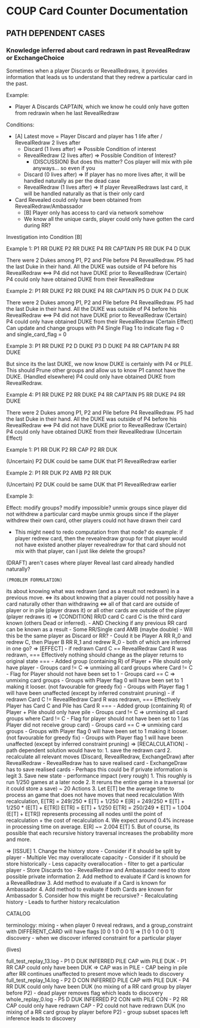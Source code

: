 # COUP Card Counter Documentation

## PATH DEPENDENT CASES 

### Knowledge inferred about card redrawn in past RevealRedraw or ExchangeChoice
Sometimes when a player Discards or RevealRedraws, it provides information that leads us to understand that they redrew a particular card in the past.

Example:
- Player A Discards CAPTAIN, which we know he could only have gotten from redrawin when he last RevealRedraw

Conditions:
- [A] Latest move = Player Discard and player has 1 life after / RevealRedraw 2 lives after
    - Discard (1 lives after) => Possible Condition of interest
    - RevealRedraw (2 lives after) => Possible Condition of Interest?
        - (DISCUSSION) But does this matter? Cos player will mix with pile anyways... so even if you
    - Discard (0 lives after) => If player has no more lives after, it will be handled naturally as per the dead case
    - RevealRedraw (1 lives after) => If player RevealRedraws last card, it will be handled naturally as that is their only card
- Card Revealed could only have been obtained from RevealRedraw/Ambassador
    - [B] Player only has access to card via network somehow
    - We know all the unique cards, player could only have gotten the card during RR?

Investigation into Condition [B]

Example 1:
P1 RR DUKE
P2 RR DUKE
P4 RR CAPTAIN
P5 RR DUK
P4 D DUK

There were 2 Dukes among P1, P2 and Pile before P4 RevealRedraw.
P5 had the last Duke in their hand.
All the DUKE was outside of P4 before his RevealRedraw <==> P4 did not have DUKE prior to RevealRedraw 
(Certain) P4 could only have obtained DUKE from their RevealRedraw

Example 2:
P1 RR DUKE
P2 RR DUKE
P4 RR CAPTAIN
P5 D DUK
P4 D DUK

There were 2 Dukes among P1, P2 and Pile before P4 RevealRedraw.
P5 had the last Duke in their hand.
All the DUKE was outside of P4 before his RevealRedraw <==> P4 did not have DUKE prior to RevealRedraw 
(Certain) P4 could only have obtained DUKE from their RevealRedraw
(Certain Effect) Can update and change groups with P4 Single Flag 1 to indicate flag = 0 and single_card_flag = 0

Example 3:
P1 RR DUKE
P2 D DUKE
P3 D DUKE
P4 RR CAPTAIN
P4 RR DUKE

But since its the last DUKE, we now know DUKE is certainly with P4 or PILE.
This should Prune other groups and allow us to know P1 cannot have the DUKE.
(Handled elsewhere) P4 could only have obtained DUKE from RevealRedraw.

Example 4:
P1 RR DUKE
P2 RR DUKE
P4 RR CAPTAIN
P5 RR DUKE
P4 RR DUKE

There were 2 Dukes among P1, P2 and Pile before P4 RevealRedraw.
P5 had the last Duke in their hand.
All the DUKE was outside of P4 before his RevealRedraw <==> P4 did not have DUKE prior to RevealRedraw 
(Certain) P4 could only have obtained DUKE from their RevealRedraw
(Uncertain Effect) 


Example 1:
P1 RR DUK
P2 RR CAP
P2 RR DUK

(Uncertain) P2 DUK could be same DUK that P1 RevealRedraw earlier

Example 2:
P1 RR DUK
P2 AMB
P2 RR DUK

(Uncertain) P2 DUK could be same DUK that P1 RevealRedraw earlier

Example 3:

Effect:
modify groups?
modify impossible?
unmix groups since player did not withdrew a particular card
maybe unmix groups since if the player withdrew their own card, other players could not have drawn their card
- This might need to redo computation from that node?
do example:
if player redrew card, then the revealredraw group for that player would not have existed
another player revealredraw for that card should not mix with that player, can I just like delete the groups?

(DRAFT)
aren't cases where player Reveal last card already handled naturally?

    (PROBLEM FORMULATION)
its about knowing what was redrawn (and as a result not redrawn) in a previous move.
<=> its about knowing that a player could not possibly have a card naturally other than withdrawing
<=> all of that card are outside of player or in pile (player draws it) or all other cards are outside of the player (player redraws it)
=> [CONDITION] RR/D card C card C is the third card known (others Dead or inferred).
    - AND Checking if any previous RR card can be known as a result
        - Some RR/Single card AMB (maybe double)
        - Will this be the same player as Discard or RR?
            - Could it be Player A RR R_0 and redrew C, then Player B RR R_1 and redrew R_0
                - both of which are inferred in one go?
=> [EFFECT] 
    - if redrawn Card C == RevealRedraw Card R was redrawn, 
        === Effectively nothing should change as the player returns to original state ===
        - Added group (containing R) of Player + Pile should only have player
        - Groups card != C => unmixing all card groups where Card != C
            - Flag for Player should not have been set to 1
        - Groups card == C => unmixing card groups 
            - Groups with Player flag 0 will have been set to 1 making it looser. (not favourable for greedy fix)
            - Groups with Player flag 1 will have been unaffected (except by inferred constraint pruning)
    - if redrawn Card C != RevealRedraw Card R was redrawn,
        === Effectively Player has Card C and Pile has Card R ===
        - Added group (containing R) of Player + Pile should only have pile
        - Groups card != C => unmixing all card groups where Card != C
            - Flag for player should not have been set to 1 (as Player did not receive group card)
        - Groups card == C => unmixing card groups 
            - Groups with Player flag 0 will have been set to 1 making it looser. (not favourable for greedy fix)
            - Groups with Player flag 1 will have been unaffected (except by inferred constraint pruning)
=> [RECALCULATION]
    - path dependent solution would have to:
        1. save the redrawn card
        2. recalculate all relevant moves (Discard, RevealRedraw, ExchangeDraw) after RevealRedraw
            - RevealRedraw has to save realised card
            - ExchangeDraw has to save realised cards
            - Perhaps this could be if private information is legit
        3. Save new state
    - performance impact (very rough)
        1. This roughly is run 1/250 games at a later node
        2. It reruns the entire game in a traversal (or it could store a save)
            ~ 20 Actions
        3. Let E[T] be the average time to process an game that does not have moves that need recalculation
            With recalculation,
            E[TR] = 249/250 * E[T] + 1/250 * E[R]
                  = 249/250 * E[T] + 1/250 * (E[T] + E[TR])
            E[TR] = E[T] + 1/250 E[TR]
                  = 250/249 * E[T]
                  = 1.004
            (E[T] + E[TR]) represents processing all nodes until the point of recalculation + the cost of recalculation
        4. We expect around 0.4% increase in processing time on average. E[R] ~= 2.004 E[T]
        5. But of course, its possible that each recursive history traversal increases the probability more and more.
             
=> [ISSUE]
    1. Change the history store
        - Consider if it should be split by player
            - Multiple Vec may overallocate capacity
        - Consider if it should be store historically
            - Less capacity overallocation
            - filter to get a particular player
        - Store Discards too
        - RevealRedraw and Ambassador need to store possible private information
    2. Add method to evaluate if Card is known for a RevealRedraw
    3. Add method to evaluate if a Card is known for Ambassador
    4. Add method to evaluate if both Cards are known for Ambassador
    5. Consider how this might be recursive?
        - Recalculating history
        - Leads to further history recalculation

CATALOG

terminology:
    mixing - when player 0 reveal redraws, and a group_constraint with DIFFERENT_CARD will have flags [0 0 1 0 0 0 1] => [1 0 1 0 0 0 1]
    discovery - when we discover inferred constraint for a particular player

(lives)

full_test_replay_13.log - P1 D DUK INFERRED PILE CAP with PILE DUK
    - P1 RR CAP could only have been DUK => CAP was in PILE
    - CAP being in pile after RR continues unaffected to present move which leads to discovery
full_test_replay_14.log - P2 D CON INFERRED PILE CAP with PILE DUK
    - P4 RR DUK could only have been DUK (no mixing of a RR card group by player before P2)
    - dead player removes flag which leads to discovery
whole_replay_0.log - P5 D DUK INFERRED P2 CON with PILE CON
    - P2 RR CAP could only have redrawn CAP
    - P2 could not have redrawn DUK (no mixing of a RR card group by player before P2)
    - group subset spaces left inference leads to discovery

